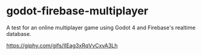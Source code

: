 # godot-firebase-multiplayer
A test for an online multiplayer game using Godot 4 and Firebase's realtime database. 

https://giphy.com/gifs/llEag3xRqVvCxvA3Lh
